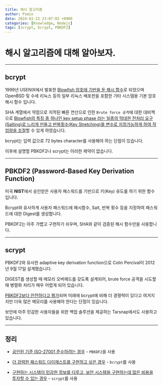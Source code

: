 ```yaml
---
title: 해시 알고리즘
author: Psmin
data: 2024-02-22 23:07:02 +0900
categories: [Knowledge, Nodejs]
tags: [scrypt, bcrypt, PBKDF2]
---
```


# 해시 알고리즘에 대해 알아보자.

---

## bcrypt

1999년 USENIX에서 발표한 <u>Blowfish 암호에 기반을 둔 해시 함수</u>로 되었으며 OpenBSD 및 수세 리눅스 등의 일부 리눅스 배포판을 포함한 기타 시스템용 기본 암호 해시 함수 입니다.

SHA 계열에서 약점으로 지적된 빠른 연산으로 인한 `Brute force 공격`에 대한 대비책으로 <u>Blowfish의 특징 중 하나인 key setup phase 라는 일종의 막대한 전처리 요구(Salting)로 느리게 만들고 반복횟수(Key Stretching)를 변수로 지정가능하게 하여 작업량을 조절</u>할 수 있게 하였습니다.

bcrypt는 입력 값으로 72 bytes character를 사용해야 하는 단점이 있습니다.

이후에 설명할 PBKDF2나 scrypt는 이러한 제약이 없습니다.

---

## PBKDF2 (Password-Based Key Derivation Function)

미국 **NIST**에서 승인받은 사용자 패스워드를 기반으로 키(Key) 유도를 하기 위한 함수입니다.

Bcrypt와 유사하게 사용자 패스워드에 해시함수, Salt, 반복 횟수 등을 지정하여 패스워드에 대한 Digest를 생성합니다.

PBKDF2는 아주 가볍고 구현하기 쉬우며, SHA와 같이 검증된 해시 함수만을 사용합니다.

---

## scrypt

PBKDF2와 유사한 adaptive key derivation function으로 Colin Percival이 2012년 9월 17일 설계했습니다.

DIGEST를 생성할 때 메모리 오버헤드를 갖도록 설계되어, brute force 공격을 시도할 때 병렬화 처리가 매우 어렵게 되어 있습니다.

<u>PBKDF2보다 안전하다고 평가</u>되며 미래에 bcrypt에 비해 더 경쟁력이 있다고 여겨지지만 더욱 많은 메모리를 사용해야 한다는 단점이 있습니다.

보안에 아주 민감한 사용자들을 위한 백업 솔루션을 제공하는 Tarsnap에서도 사용하고 있습니다.

---

## 정리

- <u>공인된 기준 ISO-27001 준수하려는 경우</u> - `PBKDF2`을 사용

- <u>더 강력한 패스워드 다이제스트를 구현하고 싶은 경우</u> - `bcrypt`를 사용

- <u>구현하는 시스템이 민감한 정보를 다루고, 보안 시스템을 구현하는데 많은 비용을 투자할 수 있는 경우</u> - `scrypt`를 사용
